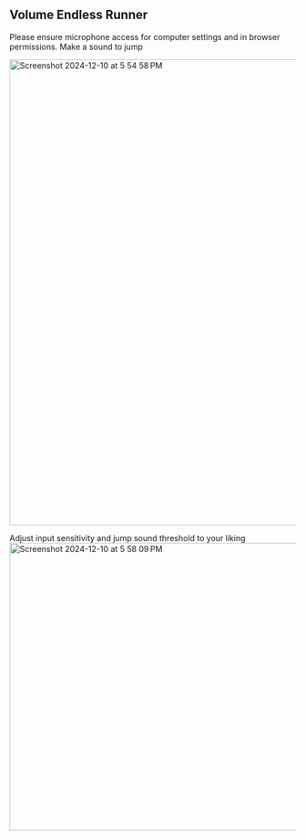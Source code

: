 ## Volume Endless Runner
Please ensure microphone access for computer settings and in browser permissions.
Make a sound to jump

<img width="818" alt="Screenshot 2024-12-10 at 5 54 58 PM" src="https://github.com/user-attachments/assets/cac0d98e-c18f-490e-8cb5-c4be2ed3ef1a">

Adjust input sensitivity and jump sound threshold to your liking
<img width="505" alt="Screenshot 2024-12-10 at 5 58 09 PM" src="https://github.com/user-attachments/assets/967db21b-4250-4bc7-8560-0be0b2911e56">
